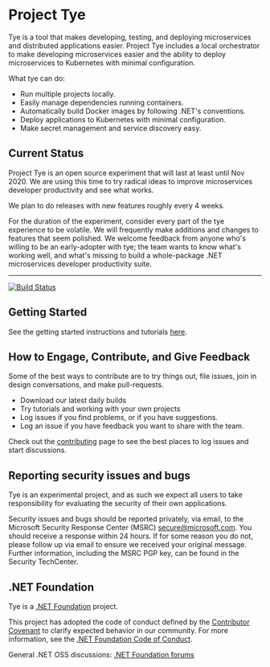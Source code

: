 # Project Tye

Tye is a tool that makes developing, testing, and deploying microservices and distributed applications easier. Project Tye includes a local orchestrator to make developing microservices easier and the ability to deploy microservices to Kubernetes with minimal configuration. 

What tye can do:

- Run multiple projects locally.
- Easily manage dependencies running containers.
- Automatically build Docker images by following .NET's conventions.
- Deploy applications to Kubernetes with minimal configuration.
- Make secret management and service discovery easy.

## Current Status

Project Tye is an open source experiment that will last at least until Nov 2020. We are using this time to try radical ideas to improve microservices developer productivity and see what works. 

We plan to do releases with new features roughly every 4 weeks.

For the duration of the experiment, consider every part of the tye experience to be volatile. We will frequently make additions and changes to features that seem polished. We welcome feedback from anyone who's willing to be an early-adopter with tye; the team wants to know what's working well, and what's missing to build a whole-package .NET microservices developer productivity suite.

---

[![Build Status](https://dnceng.visualstudio.com/internal/_apis/build/status/dotnet/tye/dotnet-tye-CI?branchName=master)](https://dnceng.visualstudio.com/internal/_build/latest?definitionId=788&branchName=master)


## Getting Started

See the getting started instructions and tutorials [here](/docs/getting_started.md).


## How to Engage, Contribute, and Give Feedback

Some of the best ways to contribute are to try things out, file issues, join in design conversations, and make pull-requests.

- Download our latest daily builds
- Try tutorials and working with your own projects
- Log issues if you find problems, or if you have suggestions.
- Log an issue if you have feedback you want to share with the team.

Check out the [contributing](/CONTRIBUTING.md) page to see the best places to log issues and start discussions.

## Reporting security issues and bugs

Tye is an experimental project, and as such we expect all users to take responsibility for evaluating the security of their own applications.

Security issues and bugs should be reported privately, via email, to the Microsoft Security Response Center (MSRC) secure@microsoft.com. You should receive a response within 24 hours. If for some reason you do not, please follow up via email to ensure we received your original message. Further information, including the MSRC PGP key, can be found in the Security TechCenter.

## .NET Foundation

Tye is a [.NET Foundation](https://www.dotnetfoundation.org/projects) project.

This project has adopted the code of conduct defined by the [Contributor Covenant](http://contributor-covenant.org/) to clarify expected behavior in our community. For more information, see the [.NET Foundation Code of Conduct](http://www.dotnetfoundation.org/code-of-conduct).

General .NET OSS discussions: [.NET Foundation forums](https://forums.dotnetfoundation.org)

